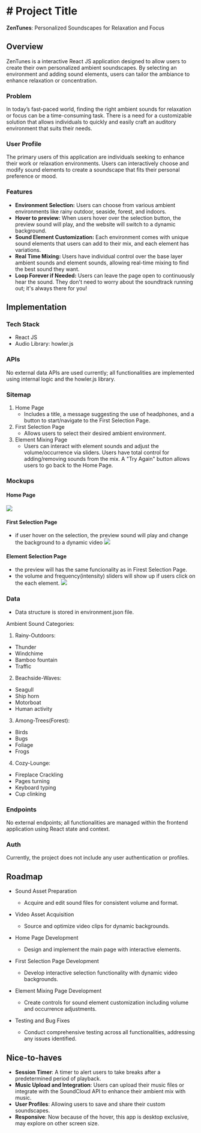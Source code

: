 # # Project Title

**ZenTunes**: Personalized Soundscapes for Relaxation and Focus

## Overview

ZenTunes is a interactive React JS application designed to allow users to create their own personalized ambient soundscapes. By selecting an environment and adding sound elements, users can tailor the ambiance to enhance relaxation or concentration.

### Problem

In today’s fast-paced world, finding the right ambient sounds for relaxation or focus can be a time-consuming task. There is a need for a customizable solution that allows individuals to quickly and easily craft an auditory environment that suits their needs.

### User Profile

The primary users of this application are individuals seeking to enhance their work or relaxation environments. Users can interactively choose and modify sound elements to create a soundscape that fits their personal preference or mood.

### Features

- **Environment Selection:** Users can choose from various ambient environments like rainy outdoor, seaside, forest, and indoors.
- **Hover to preview:** When users hover over the selection button, the preview sound will play, and the website will switch to a dynamic background.
- **Sound Element Customization:** Each environment comes with unique sound elements that users can add to their mix, and each element has variations.
- **Real Time Mixing:** Users have individual control over the base layer ambient sounds and element sounds, allowing real-time mixing to find the best sound they want.
- **Loop Forever if Needed:** Users can leave the page open to continuously hear the sound. They don't need to worry about the soundtrack running out; it's always there for you!

## Implementation

### Tech Stack

- React JS
- Audio Library: howler.js

### APIs

No external data APIs are used currently; all functionalities are implemented using internal logic and the howler.js library.

### Sitemap

1.  Home Page
    - Includes a title, a message suggesting the use of headphones, and a button to start/navigate to the First Selection Page.
2.  First Selection Page
    - Allows users to select their desired ambient environment.
3.  Element Mixing Page
    - Users can interact with element sounds and adjust the volume/occurrence via sliders. Users have total control for adding/removing sounds from the mix. A "Try Again" button allows users to go back to the Home Page.

### Mockups

#### Home Page

![](HomePage.jpeg)

#### First Selection Page

- if user hover on the selection, the preview sound will play and change the background to a dynamic video
  ![](FirstSelectionPage.jpeg)

#### Element Selection Page

- the preview will has the same funcionality as in Firest Selection Page.
- the volume and frequency(intensity) sliders will show up if users click on the each element.
  ![](ElementMixingPage.jpeg)

### Data

- Data structure is stored in environment.json file.

Ambient Sound Categories:

1. Rainy-Outdoors:

- Thunder
- Windchime
- Bamboo fountain
- Traffic

2. Beachside-Waves:

- Seagull
- Ship horn
- Motorboat
- Human activity

3. Among-Trees(Forest):

- Birds
- Bugs
- Foliage
- Frogs

4. Cozy-Lounge:

- Fireplace Crackling
- Pages turning
- Keyboard typing
- Cup clinking

### Endpoints

No external endpoints; all functionalities are managed within the frontend application using React state and context.

### Auth

Currently, the project does not include any user authentication or profiles.

## Roadmap

- Sound Asset Preparation

  - Acquire and edit sound files for consistent volume and format.

- Video Asset Acquisition

  - Source and optimize video clips for dynamic backgrounds.

- Home Page Development

  - Design and implement the main page with interactive elements.

- First Selection Page Development

  - Develop interactive selection functionality with dynamic video backgrounds.

- Element Mixing Page Development

  - Create controls for sound element customization including volume and occurrence adjustments.

- Testing and Bug Fixes

  - Conduct comprehensive testing across all functionalities, addressing any issues identified.

## Nice-to-haves

- **Session Timer**: A timer to alert users to take breaks after a predetermined period of playback.
- **Music Upload and Integration**: Users can upload their music files or integrate with the SoundCloud API to enhance their ambient mix with music.
- **User Profiles**: Allowing users to save and share their custom soundscapes.
- **Responsive**: Now because of the hover, this app is desktop exclusive, may explore on other screen size.
